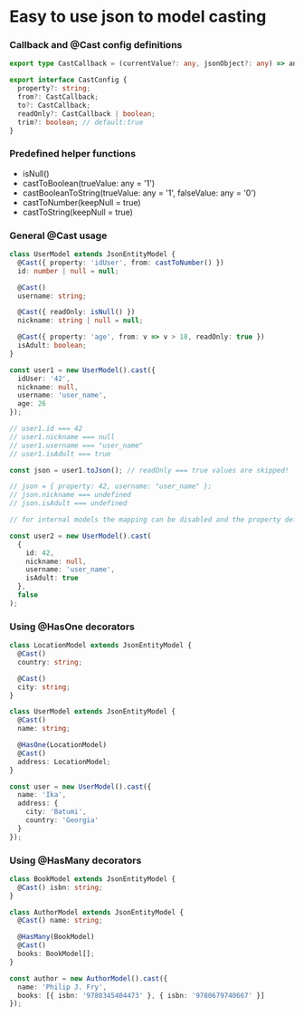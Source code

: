 # Easy to use json to model casting

### Callback and @Cast config definitions

```typescript
export type CastCallback = (currentValue?: any, jsonObject?: any) => any;

export interface CastConfig {
  property?: string;
  from?: CastCallback;
  to?: CastCallback;
  readOnly?: CastCallback | boolean;
  trim?: boolean; // default:true
}
```

### Predefined helper functions

- isNull()
- castToBoolean(trueValue: any = '1')
- castBooleanToString(trueValue: any = '1', falseValue: any = '0')
- castToNumber(keepNull = true)
- castToString(keepNull = true)

### General @Cast usage

```typescript
class UserModel extends JsonEntityModel {
  @Cast({ property: 'idUser', from: castToNumber() })
  id: number | null = null;

  @Cast()
  username: string;

  @Cast({ readOnly: isNull() })
  nickname: string | null = null;

  @Cast({ property: 'age', from: v => v > 18, readOnly: true })
  isAdult: boolean;
}

const user1 = new UserModel().cast({
  idUser: '42',
  nickname: null,
  username: 'user_name',
  age: 26
});

// user1.id === 42
// user1.nickname === null
// user1.username === "user_name"
// user1.isAdult === true

const json = user1.toJson(); // readOnly === true values are skipped!

// json = { property: 42, username: "user_name" };
// json.nickname === undefined
// json.isAdult === undefined

// for internal models the mapping can be disabled and the property definition is ignored

const user2 = new UserModel().cast(
  {
    id: 42,
    nickname: null,
    username: 'user_name',
    isAdult: true
  },
  false
);
```

### Using @HasOne decorators

```typescript
class LocationModel extends JsonEntityModel {
  @Cast()
  country: string;

  @Cast()
  city: string;
}

class UserModel extends JsonEntityModel {
  @Cast()
  name: string;

  @HasOne(LocationModel)
  @Cast()
  address: LocationModel;
}

const user = new UserModel().cast({
  name: 'Ika',
  address: {
    city: 'Batumi',
    country: 'Georgia'
  }
});
```

### Using @HasMany decorators

```typescript
class BookModel extends JsonEntityModel {
  @Cast() isbn: string;
}

class AuthorModel extends JsonEntityModel {
  @Cast() name: string;

  @HasMany(BookModel)
  @Cast()
  books: BookModel[];
}

const author = new AuthorModel().cast({
  name: 'Philip J. Fry',
  books: [{ isbn: '9780345404473' }, { isbn: '9780679740667' }]
});
```
